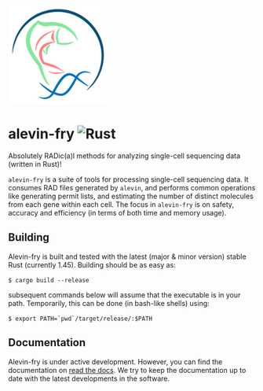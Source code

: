 <img alt="logo" src="https://github.com/COMBINE-lab/alevin-fry/raw/master/docs/logo.png" width="200">


# alevin-fry ![Rust](https://github.com/COMBINE-lab/alevin-fry/workflows/Rust/badge.svg)

Absolutely RADic(a)l methods for analyzing single-cell sequencing data (written in Rust)!

`alevin-fry` is a suite of tools for processing single-cell sequencing data.  It consumes RAD files generated by `alevin`, and performs common operations like generating permit lists, and estimating the number of distinct molecules from each gene within each cell.  The focus in `alevin-fry` is on safety, accuracy and efficiency (in terms of both time and memory usage).

## Building

Alevin-fry is built and tested with the latest (major & minor version) stable Rust (currently 1.45).
Building should be as easy as:

```{bash}
$ cargo build --release
```

subsequent commands below will assume that the executable is in your path.  Temporarily, this can 
be done (in bash-like shells) using:

```{bash}
$ export PATH=`pwd`/target/release/:$PATH
```

## Documentation 

Alevin-fry is under active development.  However, you can find the documentation on [read the docs](https://alevin-fry.readthedocs.io/en/latest/).  We try to keep the documentation up to date with the latest developments in the software.
